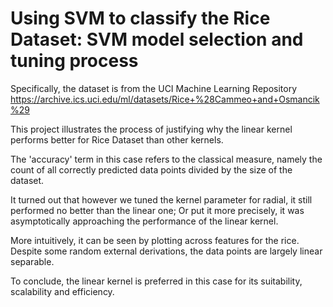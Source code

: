 # Using SVM to classify the Rice Dataset: SVM model selection and tuning process

Specifically, the dataset is from the UCI Machine Learning Repository https://archive.ics.uci.edu/ml/datasets/Rice+%28Cammeo+and+Osmancik%29

This project illustrates the process of justifying why the linear kernel performs better for Rice Dataset than other kernels.

The 'accuracy' term in this case refers to the classical measure, namely the count of all correctly predicted data points divided by the size of the dataset.

It turned out that however we tuned the kernel parameter for radial, it still performed no better than the linear one; Or put it more precisely, 
it was asymptotically approaching the performance of the linear kernel. 

More intuitively, it can be seen by plotting across features for the rice. Despite some random external derivations, the data points are largely linear separable.

To conclude, the linear kernel is preferred in this case for its suitability, scalability and efficiency.



